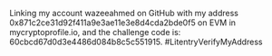 Linking my account wazeeahmed on GitHub with my address 0x871c2ce31d92f411a9e3ae11e3e8d4cda2bde0f5 on EVM in mycryptoprofile.io, and the challenge code is: 60cbcd67d0d3e4486d084b8c5c551915. #LitentryVerifyMyAddress
